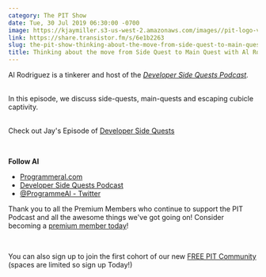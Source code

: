 ```yaml
---
category: The PIT Show
date: Tue, 30 Jul 2019 06:30:00 -0700
image: https://kjaymiller.s3-us-west-2.amazonaws.com/images//pit-logo-v5.jpg
link: https://share.transistor.fm/s/6e1b2263
slug: the-pit-show-thinking-about-the-move-from-side-quest-to-main-quest-with-al-rodriguez
title: Thinking about the move from Side Quest to Main Quest with Al Rodriguez
---
```


<p>Al Rodriguez is a tinkerer and host of the <a href="https://www.developersidequestspodcast.com"><em>Developer Side Quests Podcast</em></a><em>. </em></p><p><em><br /></em>In this episode, we discuss side-quests, main-quests and escaping cubicle captivity.</p><p><br />Check out Jay's Episode of <a href="https://www.developersidequestspodcast.com/9-jay-miller">Developer Side Quests</a></p><p><br /></p><p><b>Follow Al</b></p><ul>
<li><a href="https://programmeral.com">Programmeral.com</a></li>
<li><a href="https://www.developersidequestspodcast.com">Developer Side Quests Podcast</a></li>
<li><a href="https://twitter.com/ProgrammerAl">@ProgrammeAl - Twitter</a></li>
</ul><p>Thank you to all the Premium Members who continue to support the PIT Podcast and all the awesome things we've got going on! Consider becoming a <a href="https://productivityintech.com/memberships">premium member today</a>!</p><p><br /></p><p>You can also sign up to join the first cohort of our new <a href="https://productivityintech.palapa.co">FREE PIT Community</a> (spaces are limited so sign up Today!)</p>
